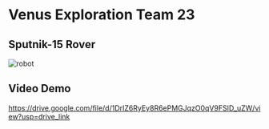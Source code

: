 # Venus Exploration Team 23
## Sputnik-15 Rover
![robot](https://github.com/danieltyukov/tue-venus-exploration/assets/60662998/e96609a2-e849-4f2d-8c12-f00fe9a7e800)

## Video Demo
https://drive.google.com/file/d/1DrIZ6RyEy8R6ePMGJqzO0qV9FSID_uZW/view?usp=drive_link
